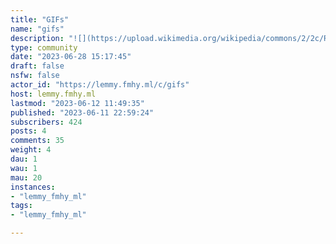 ```yaml
---
title: "GIFs" 
name: "gifs"
description: "![](https://upload.wikimedia.org/wikipedia/commons/2/2c/Rotating_earth_%28large%29.gif)"
type: community
date: "2023-06-28 15:17:45"
draft: false
nsfw: false
actor_id: "https://lemmy.fmhy.ml/c/gifs"
host: lemmy.fmhy.ml
lastmod: "2023-06-12 11:49:35"
published: "2023-06-11 22:59:24"
subscribers: 424
posts: 4
comments: 35
weight: 4
dau: 1
wau: 1
mau: 20
instances:
- "lemmy_fmhy_ml"
tags: 
- "lemmy_fmhy_ml"

---
```

